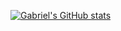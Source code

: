 <!--
**gabrielmeloc22/gabrielmeloc22** is a ✨ _special_ ✨ repository because its `README.md` (this file) appears on your GitHub profile.

Here are some ideas to get you started:

- 🔭 I’m currently working on ...
- 🌱 I’m currently learning ...
- 👯 I’m looking to collaborate on ...
- 🤔 I’m looking for help with ...
- 💬 Ask me about ...
- 📫 How to reach me: ...
- 😄 Pronouns: ...
- ⚡ Fun fact: ...
-->

[![Gabriel's GitHub stats](https://github-readme-stats.vercel.app/api?username=gabrielmeloc22&bg_color=111&text_color=ddd)](https://github.com/anuraghazra/github-readme-stats)
